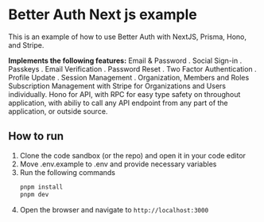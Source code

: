 # Better Auth Next js example 

This is an example of how to use Better Auth with NextJS, Prisma, Hono, and Stripe.

**Implements the following features:**
Email & Password . Social Sign-in . Passkeys . Email Verification . Password Reset . Two Factor Authentication . Profile Update . Session Management . Organization, Members and Roles
Subscription Management with Stripe for Organizations and Users individually.
Hono for API, with RPC for easy type safety on throughout application, with abiliy to call any API endpoint from any part of the application, or outside source.


## How to run

1. Clone the code sandbox (or the repo) and open it in your code editor
2. Move .env.example to .env and provide necessary variables
3. Run the following commands
   ```bash
   pnpm install
   pnpm dev
   ```
4. Open the browser and navigate to `http://localhost:3000`